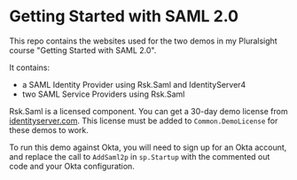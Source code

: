 # Getting Started with SAML 2.0

This repo contains the websites used for the two demos in my Pluralsight course "Getting Started with SAML 2.0".

It contains:

- a SAML Identity Provider using Rsk.Saml and IdentityServer4
- two SAML Service Providers using Rsk.Saml

Rsk.Saml is a licensed component. You can get a 30-day demo license from [identityserver.com](https://www.identityserver.com/products/saml2p). This license must be added to `Common.DemoLicense` for these demos to work.

To run this demo against Okta, you will need to sign up for an Okta account, and replace the call to `AddSaml2p` in `sp.Startup` with the commented out code and your Okta configuration.

